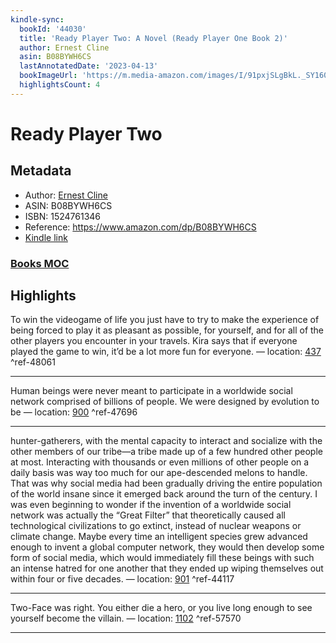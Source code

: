 ```yaml
---
kindle-sync:
  bookId: '44030'
  title: 'Ready Player Two: A Novel (Ready Player One Book 2)'
  author: Ernest Cline
  asin: B08BYWH6CS
  lastAnnotatedDate: '2023-04-13'
  bookImageUrl: 'https://m.media-amazon.com/images/I/91pxjSLgBkL._SY160.jpg'
  highlightsCount: 4
---
```

# Ready Player Two
## Metadata
* Author: [Ernest Cline](https://www.amazon.comundefined)
* ASIN: B08BYWH6CS
* ISBN: 1524761346
* Reference: https://www.amazon.com/dp/B08BYWH6CS
* [Kindle link](kindle://book?action=open&asin=B08BYWH6CS)

### [Books MOC](Books%20MOC.md)
## Highlights
To win the videogame of life you just have to try to make the experience of being forced to play it as pleasant as possible, for yourself, and for all of the other players you encounter in your travels. Kira says that if everyone played the game to win, it’d be a lot more fun for everyone. — location: [437](kindle://book?action=open&asin=B08BYWH6CS&location=437) ^ref-48061

---
Human beings were never meant to participate in a worldwide social network comprised of billions of people. We were designed by evolution to be — location: [900](kindle://book?action=open&asin=B08BYWH6CS&location=900) ^ref-47696

---
hunter-gatherers, with the mental capacity to interact and socialize with the other members of our tribe—a tribe made up of a few hundred other people at most. Interacting with thousands or even millions of other people on a daily basis was way too much for our ape-descended melons to handle. That was why social media had been gradually driving the entire population of the world insane since it emerged back around the turn of the century. I was even beginning to wonder if the invention of a worldwide social network was actually the “Great Filter” that theoretically caused all technological civilizations to go extinct, instead of nuclear weapons or climate change. Maybe every time an intelligent species grew advanced enough to invent a global computer network, they would then develop some form of social media, which would immediately fill these beings with such an intense hatred for one another that they ended up wiping themselves out within four or five decades. — location: [901](kindle://book?action=open&asin=B08BYWH6CS&location=901) ^ref-44117

---
Two-Face was right. You either die a hero, or you live long enough to see yourself become the villain. — location: [1102](kindle://book?action=open&asin=B08BYWH6CS&location=1102) ^ref-57570

---
